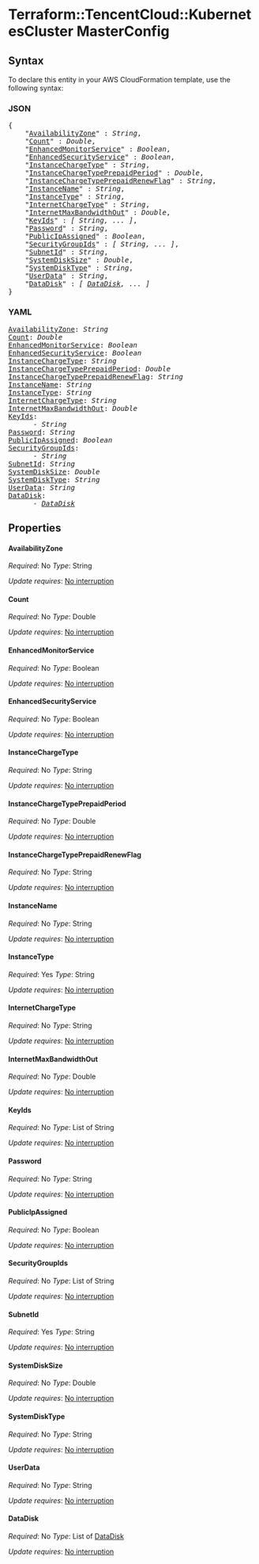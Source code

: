 # Terraform::TencentCloud::KubernetesCluster MasterConfig

## Syntax

To declare this entity in your AWS CloudFormation template, use the following syntax:

### JSON

<pre>
{
    "<a href="#availabilityzone" title="AvailabilityZone">AvailabilityZone</a>" : <i>String</i>,
    "<a href="#count" title="Count">Count</a>" : <i>Double</i>,
    "<a href="#enhancedmonitorservice" title="EnhancedMonitorService">EnhancedMonitorService</a>" : <i>Boolean</i>,
    "<a href="#enhancedsecurityservice" title="EnhancedSecurityService">EnhancedSecurityService</a>" : <i>Boolean</i>,
    "<a href="#instancechargetype" title="InstanceChargeType">InstanceChargeType</a>" : <i>String</i>,
    "<a href="#instancechargetypeprepaidperiod" title="InstanceChargeTypePrepaidPeriod">InstanceChargeTypePrepaidPeriod</a>" : <i>Double</i>,
    "<a href="#instancechargetypeprepaidrenewflag" title="InstanceChargeTypePrepaidRenewFlag">InstanceChargeTypePrepaidRenewFlag</a>" : <i>String</i>,
    "<a href="#instancename" title="InstanceName">InstanceName</a>" : <i>String</i>,
    "<a href="#instancetype" title="InstanceType">InstanceType</a>" : <i>String</i>,
    "<a href="#internetchargetype" title="InternetChargeType">InternetChargeType</a>" : <i>String</i>,
    "<a href="#internetmaxbandwidthout" title="InternetMaxBandwidthOut">InternetMaxBandwidthOut</a>" : <i>Double</i>,
    "<a href="#keyids" title="KeyIds">KeyIds</a>" : <i>[ String, ... ]</i>,
    "<a href="#password" title="Password">Password</a>" : <i>String</i>,
    "<a href="#publicipassigned" title="PublicIpAssigned">PublicIpAssigned</a>" : <i>Boolean</i>,
    "<a href="#securitygroupids" title="SecurityGroupIds">SecurityGroupIds</a>" : <i>[ String, ... ]</i>,
    "<a href="#subnetid" title="SubnetId">SubnetId</a>" : <i>String</i>,
    "<a href="#systemdisksize" title="SystemDiskSize">SystemDiskSize</a>" : <i>Double</i>,
    "<a href="#systemdisktype" title="SystemDiskType">SystemDiskType</a>" : <i>String</i>,
    "<a href="#userdata" title="UserData">UserData</a>" : <i>String</i>,
    "<a href="#datadisk" title="DataDisk">DataDisk</a>" : <i>[ <a href="masterconfig-datadisk.md">DataDisk</a>, ... ]</i>
}
</pre>

### YAML

<pre>
<a href="#availabilityzone" title="AvailabilityZone">AvailabilityZone</a>: <i>String</i>
<a href="#count" title="Count">Count</a>: <i>Double</i>
<a href="#enhancedmonitorservice" title="EnhancedMonitorService">EnhancedMonitorService</a>: <i>Boolean</i>
<a href="#enhancedsecurityservice" title="EnhancedSecurityService">EnhancedSecurityService</a>: <i>Boolean</i>
<a href="#instancechargetype" title="InstanceChargeType">InstanceChargeType</a>: <i>String</i>
<a href="#instancechargetypeprepaidperiod" title="InstanceChargeTypePrepaidPeriod">InstanceChargeTypePrepaidPeriod</a>: <i>Double</i>
<a href="#instancechargetypeprepaidrenewflag" title="InstanceChargeTypePrepaidRenewFlag">InstanceChargeTypePrepaidRenewFlag</a>: <i>String</i>
<a href="#instancename" title="InstanceName">InstanceName</a>: <i>String</i>
<a href="#instancetype" title="InstanceType">InstanceType</a>: <i>String</i>
<a href="#internetchargetype" title="InternetChargeType">InternetChargeType</a>: <i>String</i>
<a href="#internetmaxbandwidthout" title="InternetMaxBandwidthOut">InternetMaxBandwidthOut</a>: <i>Double</i>
<a href="#keyids" title="KeyIds">KeyIds</a>: <i>
      - String</i>
<a href="#password" title="Password">Password</a>: <i>String</i>
<a href="#publicipassigned" title="PublicIpAssigned">PublicIpAssigned</a>: <i>Boolean</i>
<a href="#securitygroupids" title="SecurityGroupIds">SecurityGroupIds</a>: <i>
      - String</i>
<a href="#subnetid" title="SubnetId">SubnetId</a>: <i>String</i>
<a href="#systemdisksize" title="SystemDiskSize">SystemDiskSize</a>: <i>Double</i>
<a href="#systemdisktype" title="SystemDiskType">SystemDiskType</a>: <i>String</i>
<a href="#userdata" title="UserData">UserData</a>: <i>String</i>
<a href="#datadisk" title="DataDisk">DataDisk</a>: <i>
      - <a href="masterconfig-datadisk.md">DataDisk</a></i>
</pre>

## Properties

#### AvailabilityZone

_Required_: No
_Type_: String

_Update requires_: [No interruption](https://docs.aws.amazon.com/AWSCloudFormation/latest/UserGuide/using-cfn-updating-stacks-update-behaviors.html#update-no-interrupt)

#### Count

_Required_: No
_Type_: Double

_Update requires_: [No interruption](https://docs.aws.amazon.com/AWSCloudFormation/latest/UserGuide/using-cfn-updating-stacks-update-behaviors.html#update-no-interrupt)

#### EnhancedMonitorService

_Required_: No
_Type_: Boolean

_Update requires_: [No interruption](https://docs.aws.amazon.com/AWSCloudFormation/latest/UserGuide/using-cfn-updating-stacks-update-behaviors.html#update-no-interrupt)

#### EnhancedSecurityService

_Required_: No
_Type_: Boolean

_Update requires_: [No interruption](https://docs.aws.amazon.com/AWSCloudFormation/latest/UserGuide/using-cfn-updating-stacks-update-behaviors.html#update-no-interrupt)

#### InstanceChargeType

_Required_: No
_Type_: String

_Update requires_: [No interruption](https://docs.aws.amazon.com/AWSCloudFormation/latest/UserGuide/using-cfn-updating-stacks-update-behaviors.html#update-no-interrupt)

#### InstanceChargeTypePrepaidPeriod

_Required_: No
_Type_: Double

_Update requires_: [No interruption](https://docs.aws.amazon.com/AWSCloudFormation/latest/UserGuide/using-cfn-updating-stacks-update-behaviors.html#update-no-interrupt)

#### InstanceChargeTypePrepaidRenewFlag

_Required_: No
_Type_: String

_Update requires_: [No interruption](https://docs.aws.amazon.com/AWSCloudFormation/latest/UserGuide/using-cfn-updating-stacks-update-behaviors.html#update-no-interrupt)

#### InstanceName

_Required_: No
_Type_: String

_Update requires_: [No interruption](https://docs.aws.amazon.com/AWSCloudFormation/latest/UserGuide/using-cfn-updating-stacks-update-behaviors.html#update-no-interrupt)

#### InstanceType

_Required_: Yes
_Type_: String

_Update requires_: [No interruption](https://docs.aws.amazon.com/AWSCloudFormation/latest/UserGuide/using-cfn-updating-stacks-update-behaviors.html#update-no-interrupt)

#### InternetChargeType

_Required_: No
_Type_: String

_Update requires_: [No interruption](https://docs.aws.amazon.com/AWSCloudFormation/latest/UserGuide/using-cfn-updating-stacks-update-behaviors.html#update-no-interrupt)

#### InternetMaxBandwidthOut

_Required_: No
_Type_: Double

_Update requires_: [No interruption](https://docs.aws.amazon.com/AWSCloudFormation/latest/UserGuide/using-cfn-updating-stacks-update-behaviors.html#update-no-interrupt)

#### KeyIds

_Required_: No
_Type_: List of String

_Update requires_: [No interruption](https://docs.aws.amazon.com/AWSCloudFormation/latest/UserGuide/using-cfn-updating-stacks-update-behaviors.html#update-no-interrupt)

#### Password

_Required_: No
_Type_: String

_Update requires_: [No interruption](https://docs.aws.amazon.com/AWSCloudFormation/latest/UserGuide/using-cfn-updating-stacks-update-behaviors.html#update-no-interrupt)

#### PublicIpAssigned

_Required_: No
_Type_: Boolean

_Update requires_: [No interruption](https://docs.aws.amazon.com/AWSCloudFormation/latest/UserGuide/using-cfn-updating-stacks-update-behaviors.html#update-no-interrupt)

#### SecurityGroupIds

_Required_: No
_Type_: List of String

_Update requires_: [No interruption](https://docs.aws.amazon.com/AWSCloudFormation/latest/UserGuide/using-cfn-updating-stacks-update-behaviors.html#update-no-interrupt)

#### SubnetId

_Required_: Yes
_Type_: String

_Update requires_: [No interruption](https://docs.aws.amazon.com/AWSCloudFormation/latest/UserGuide/using-cfn-updating-stacks-update-behaviors.html#update-no-interrupt)

#### SystemDiskSize

_Required_: No
_Type_: Double

_Update requires_: [No interruption](https://docs.aws.amazon.com/AWSCloudFormation/latest/UserGuide/using-cfn-updating-stacks-update-behaviors.html#update-no-interrupt)

#### SystemDiskType

_Required_: No
_Type_: String

_Update requires_: [No interruption](https://docs.aws.amazon.com/AWSCloudFormation/latest/UserGuide/using-cfn-updating-stacks-update-behaviors.html#update-no-interrupt)

#### UserData

_Required_: No
_Type_: String

_Update requires_: [No interruption](https://docs.aws.amazon.com/AWSCloudFormation/latest/UserGuide/using-cfn-updating-stacks-update-behaviors.html#update-no-interrupt)

#### DataDisk

_Required_: No
_Type_: List of <a href="masterconfig-datadisk.md">DataDisk</a>

_Update requires_: [No interruption](https://docs.aws.amazon.com/AWSCloudFormation/latest/UserGuide/using-cfn-updating-stacks-update-behaviors.html#update-no-interrupt)

